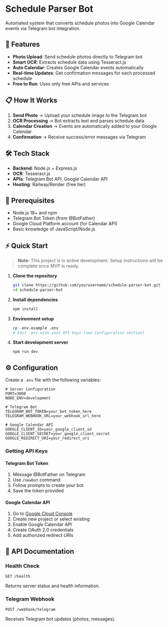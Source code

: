 # Schedule Parser Bot

Automated system that converts schedule photos into Google Calendar events via Telegram bot integration.

## 🚀 Features

- **Photo Upload**: Send schedule photos directly to Telegram bot
- **Smart OCR**: Extracts schedule data using Tesseract.js
- **Auto Calendar**: Creates Google Calendar events automatically
- **Real-time Updates**: Get confirmation messages for each processed schedule
- **Free to Run**: Uses only free APIs and services

## 📋 How It Works

1. **Send Photo** → Upload your schedule image to the Telegram bot
2. **OCR Processing** → Bot extracts text and parses schedule data
3. **Calendar Creation** → Events are automatically added to your Google Calendar
4. **Confirmation** → Receive success/error messages via Telegram

## 🛠️ Tech Stack

- **Backend**: Node.js + Express.js
- **OCR**: Tesseract.js
- **APIs**: Telegram Bot API, Google Calendar API
- **Hosting**: Railway/Render (free tier)

## 🔧 Prerequisites

- Node.js 18+ and npm
- Telegram Bot Token (from @BotFather)
- Google Cloud Platform account (for Calendar API)
- Basic knowledge of JavaScript/Node.js

## ⚡ Quick Start

> **Note**: This project is in active development. Setup instructions will be complete once MVP is ready.

1. **Clone the repository**

   ```bash
   git clone https://github.com/yourusername/schedule-parser-bot.git
   cd schedule-parser-bot
   ```

2. **Install dependencies**

   ```bash
   npm install
   ```

3. **Environment setup**

   ```bash
   cp .env.example .env
   # Edit .env with your API keys (see Configuration section)
   ```

4. **Start development server**
   ```bash
   npm run dev
   ```

## ⚙️ Configuration

Create a `.env` file with the following variables:

```env
# Server Configuration
PORT=3000
NODE_ENV=development

# Telegram Bot
TELEGRAM_BOT_TOKEN=your_bot_token_here
TELEGRAM_WEBHOOK_URL=your_webhook_url_here

# Google Calendar API
GOOGLE_CLIENT_ID=your_google_client_id
GOOGLE_CLIENT_SECRET=your_google_client_secret
GOOGLE_REDIRECT_URI=your_redirect_uri
```

### Getting API Keys

#### Telegram Bot Token

1. Message @BotFather on Telegram
2. Use `/newbot` command
3. Follow prompts to create your bot
4. Save the token provided

#### Google Calendar API

1. Go to [Google Cloud Console](https://console.cloud.google.com)
2. Create new project or select existing
3. Enable Google Calendar API
4. Create OAuth 2.0 credentials
5. Add authorized redirect URIs

## 📖 API Documentation

### Health Check

```
GET /health
```

Returns server status and health information.

### Telegram Webhook

```
POST /webhook/telegram
```

Receives Telegram bot updates (photos, messages).
